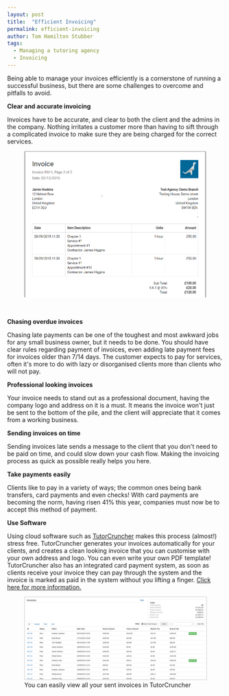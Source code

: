 ```yaml
---
layout: post
title:  "Efficient Invoicing"
permalink: efficient-invoicing
author: Tom Hamilton Stubber
tags:
  - Managing a tutoring agency
  - Invoicing
---
```

Being able to manage your invoices efficiently is a cornerstone of running a successful business, but there are some challenges to overcome and pitfalls to avoid.

**Clear and accurate invoicing**

Invoices have to be accurate, and clear to both the client and the admins in the company. Nothing irritates a customer more than having to sift through a complicated invoice to make sure they are being charged for the correct services.

<figure class="img-holder full-width">
  <img src="/img/blogs/invoice-pdf.png" alt-text="TutorCruncher's Invoice PDF"/>
</figure><br>

**Chasing overdue invoices**

Chasing late payments can be one of the toughest and most awkward jobs for any small business owner, but it needs to be done. You should have clear rules regarding payment of invoices, even adding late payment fees for invoices older than 7/14 days. The customer expects to pay for services, often it's more to do with lazy or disorganised clients more than clients who will not pay.

**Professional looking invoices**

Your invoice needs to stand out as a professional document, having the company logo and address on it is a must. It means the invoice won't just be sent to the bottom of the pile, and the client will appreciate that it comes from a working business.

**Sending invoices on time**

Sending invoices late sends a message to the client that you don't need to be paid on time, and could slow down your cash flow. Making the invoicing process as quick as possible really helps you here.

**Take payments easily**

Clients like to pay in a variety of ways; the common ones being bank transfers, card payments and even checks! With card payments are becoming the norm, having risen 41% this year, companies must now be to accept this method of payment.

**Use Software**

Using cloud software such as [TutorCruncher](/features/accounting/) makes this process (almost!) stress free. TutorCruncher generates your invoices automatically for your clients, and creates a clean looking invoice that you can customise with your own address and logo. You can even write your own PDF template! TutorCruncher also has an integrated card payment system, as soon as clients receive your invoice they can pay through the system and the invoice is marked as paid in the system without you lifting a finger. [Click here for more information.](/features/accounting/)

<figure class="img-holder full-width">
  <img style="border: #ccc 1px solid; border-radius:0" src="/img/blogs/sent-invoice-list.png" alt-text="TutorCruncher's Sent Invoice List"/>
  <figcaption>You can easily view all your sent invoices in TutorCruncher</figcaption>
</figure><br>